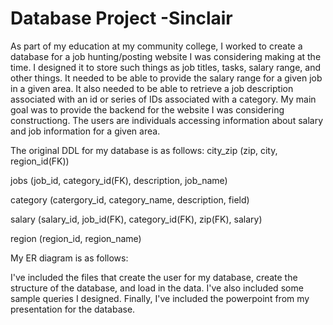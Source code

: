 # Database Project -Sinclair
As part of my education at my community college, I worked to create a database for a job hunting/posting website I was considering making at the time. I designed it to store such things as job titles, tasks, salary range, and other things. It needed to be able to provide the salary range for a given job in a given area. It also needed to be able to retrieve a job description associated with an id or series of IDs associated with a category. My main goal was to provide the backend for the website I was considering constructiong. The users are individuals accessing information about salary and job information for a given area. 

The original DDL for my database is as follows:
city_zip (zip, city, region_id(FK))

jobs (job_id, category_id(FK), description, job_name)

category (catergory_id, category_name, description, field)

salary (salary_id, job_id(FK), category_id(FK), zip(FK), salary)

region (region_id, region_name)

My ER diagram is as follows:


I've included the files that create the user for my database, create the structure of the database, and load in the data. I've also included some sample queries I designed. Finally, I've included the powerpoint from my presentation for the database.   


